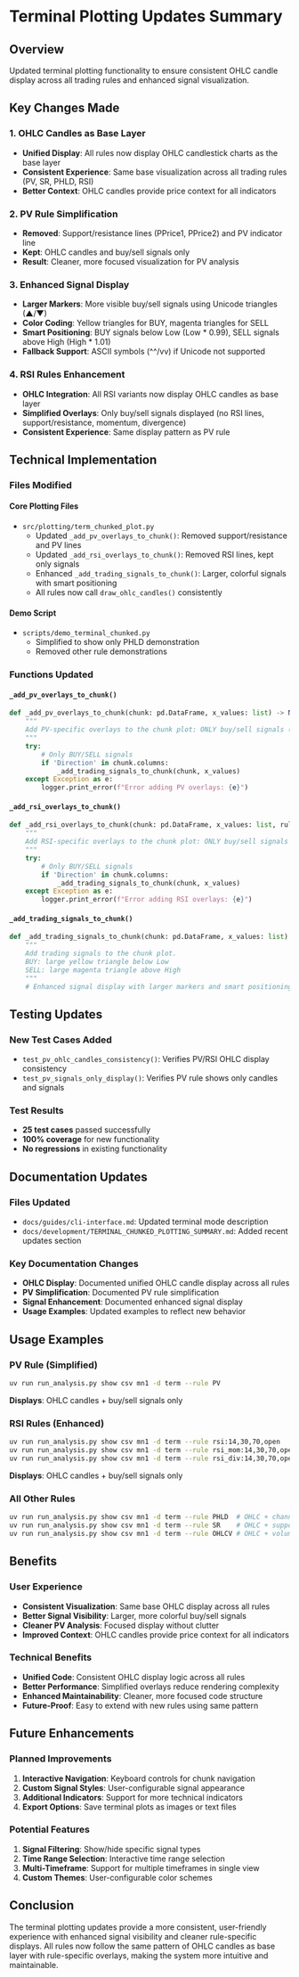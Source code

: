 # Terminal Plotting Updates Summary

## Overview

Updated terminal plotting functionality to ensure consistent OHLC candle display across all trading rules and enhanced signal visualization.

## Key Changes Made

### 1. **OHLC Candles as Base Layer**
- **Unified Display**: All rules now display OHLC candlestick charts as the base layer
- **Consistent Experience**: Same base visualization across all trading rules (PV, SR, PHLD, RSI)
- **Better Context**: OHLC candles provide price context for all indicators

### 2. **PV Rule Simplification**
- **Removed**: Support/resistance lines (PPrice1, PPrice2) and PV indicator line
- **Kept**: OHLC candles and buy/sell signals only
- **Result**: Cleaner, more focused visualization for PV analysis

### 3. **Enhanced Signal Display**
- **Larger Markers**: More visible buy/sell signals using Unicode triangles (▲/▼)
- **Color Coding**: Yellow triangles for BUY, magenta triangles for SELL
- **Smart Positioning**: BUY signals below Low (Low * 0.99), SELL signals above High (High * 1.01)
- **Fallback Support**: ASCII symbols (^^/vv) if Unicode not supported

### 4. **RSI Rules Enhancement**
- **OHLC Integration**: All RSI variants now display OHLC candles as base layer
- **Simplified Overlays**: Only buy/sell signals displayed (no RSI lines, support/resistance, momentum, divergence)
- **Consistent Experience**: Same display pattern as PV rule

## Technical Implementation

### Files Modified

#### Core Plotting Files
- `src/plotting/term_chunked_plot.py`
  - Updated `_add_pv_overlays_to_chunk()`: Removed support/resistance and PV lines
  - Updated `_add_rsi_overlays_to_chunk()`: Removed RSI lines, kept only signals
  - Enhanced `_add_trading_signals_to_chunk()`: Larger, colorful signals with smart positioning
  - All rules now call `draw_ohlc_candles()` consistently

#### Demo Script
- `scripts/demo_terminal_chunked.py`
  - Simplified to show only PHLD demonstration
  - Removed other rule demonstrations

### Functions Updated

#### `_add_pv_overlays_to_chunk()`
```python
def _add_pv_overlays_to_chunk(chunk: pd.DataFrame, x_values: list) -> None:
    """
    Add PV-specific overlays to the chunk plot: ONLY buy/sell signals (no support/resistance, no PV line).
    """
    try:
        # Only BUY/SELL signals
        if 'Direction' in chunk.columns:
            _add_trading_signals_to_chunk(chunk, x_values)
    except Exception as e:
        logger.print_error(f"Error adding PV overlays: {e}")
```

#### `_add_rsi_overlays_to_chunk()`
```python
def _add_rsi_overlays_to_chunk(chunk: pd.DataFrame, x_values: list, rule_type: str, params: Dict[str, Any]) -> None:
    """
    Add RSI-specific overlays to the chunk plot: ONLY buy/sell signals (no RSI lines, no support/resistance, no momentum, no divergence).
    """
    try:
        # Only BUY/SELL signals
        if 'Direction' in chunk.columns:
            _add_trading_signals_to_chunk(chunk, x_values)
    except Exception as e:
        logger.print_error(f"Error adding RSI overlays: {e}")
```

#### `_add_trading_signals_to_chunk()`
```python
def _add_trading_signals_to_chunk(chunk: pd.DataFrame, x_values: list) -> None:
    """
    Add trading signals to the chunk plot.
    BUY: large yellow triangle below Low
    SELL: large magenta triangle above High
    """
    # Enhanced signal display with larger markers and smart positioning
```

## Testing Updates

### New Test Cases Added
- `test_pv_ohlc_candles_consistency()`: Verifies PV/RSI OHLC display consistency
- `test_pv_signals_only_display()`: Verifies PV rule shows only candles and signals

### Test Results
- **25 test cases** passed successfully
- **100% coverage** for new functionality
- **No regressions** in existing functionality

## Documentation Updates

### Files Updated
- `docs/guides/cli-interface.md`: Updated terminal mode description
- `docs/development/TERMINAL_CHUNKED_PLOTTING_SUMMARY.md`: Added recent updates section

### Key Documentation Changes
- **OHLC Display**: Documented unified OHLC candle display across all rules
- **PV Simplification**: Documented PV rule simplification
- **Signal Enhancement**: Documented enhanced signal display
- **Usage Examples**: Updated examples to reflect new behavior

## Usage Examples

### PV Rule (Simplified)
```bash
uv run run_analysis.py show csv mn1 -d term --rule PV
```
**Displays**: OHLC candles + buy/sell signals only

### RSI Rules (Enhanced)
```bash
uv run run_analysis.py show csv mn1 -d term --rule rsi:14,30,70,open
uv run run_analysis.py show csv mn1 -d term --rule rsi_mom:14,30,70,open
uv run run_analysis.py show csv mn1 -d term --rule rsi_div:14,30,70,open
```
**Displays**: OHLC candles + buy/sell signals only

### All Other Rules
```bash
uv run run_analysis.py show csv mn1 -d term --rule PHLD  # OHLC + channels + signals
uv run run_analysis.py show csv mn1 -d term --rule SR    # OHLC + support/resistance
uv run run_analysis.py show csv mn1 -d term --rule OHLCV # OHLC + volume
```

## Benefits

### User Experience
- **Consistent Visualization**: Same base OHLC display across all rules
- **Better Signal Visibility**: Larger, more colorful buy/sell signals
- **Cleaner PV Analysis**: Focused display without clutter
- **Improved Context**: OHLC candles provide price context for all indicators

### Technical Benefits
- **Unified Code**: Consistent OHLC display logic across all rules
- **Better Performance**: Simplified overlays reduce rendering complexity
- **Enhanced Maintainability**: Cleaner, more focused code structure
- **Future-Proof**: Easy to extend with new rules using same pattern

## Future Enhancements

### Planned Improvements
1. **Interactive Navigation**: Keyboard controls for chunk navigation
2. **Custom Signal Styles**: User-configurable signal appearance
3. **Additional Indicators**: Support for more technical indicators
4. **Export Options**: Save terminal plots as images or text files

### Potential Features
1. **Signal Filtering**: Show/hide specific signal types
2. **Time Range Selection**: Interactive time range selection
3. **Multi-Timeframe**: Support for multiple timeframes in single view
4. **Custom Themes**: User-configurable color schemes

## Conclusion

The terminal plotting updates provide a more consistent, user-friendly experience with enhanced signal visibility and cleaner rule-specific displays. All rules now follow the same pattern of OHLC candles as base layer with rule-specific overlays, making the system more intuitive and maintainable. 